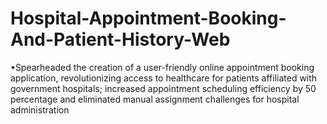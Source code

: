 # Hospital-Appointment-Booking-And-Patient-History-Web
•Spearheaded the creation of a user-friendly online appointment booking application, revolutionizing access to healthcare for patients affiliated with government hospitals; increased appointment scheduling efficiency by 50 percentage and eliminated manual assignment challenges for hospital administration
